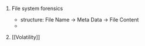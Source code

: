 1. File system forensics
	- structure: File Name → Meta Data → File Content
	- 

1. [[Volatility]]



